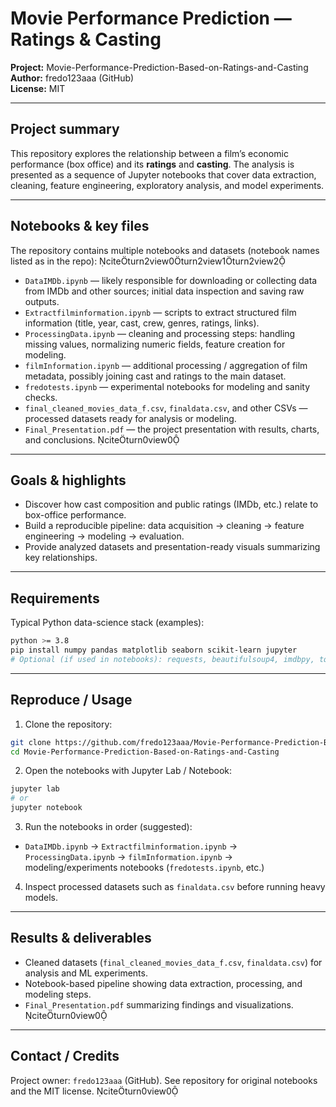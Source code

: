 # Movie Performance Prediction — Ratings & Casting

**Project:** Movie-Performance-Prediction-Based-on-Ratings-and-Casting  
**Author:** fredo123aaa (GitHub)  
**License:** MIT

---

## Project summary

This repository explores the relationship between a film’s economic performance (box office) and its **ratings** and **casting**. The analysis is presented as a sequence of Jupyter notebooks that cover data extraction, cleaning, feature engineering, exploratory analysis, and model experiments.

---

## Notebooks & key files

The repository contains multiple notebooks and datasets (notebook names listed as in the repo): citeturn2view0turn2view1turn2view2

- `DataIMDb.ipynb` — likely responsible for downloading or collecting data from IMDb and other sources; initial data inspection and saving raw outputs.  
- `Extractfilminformation.ipynb` — scripts to extract structured film information (title, year, cast, crew, genres, ratings, links).  
- `ProcessingData.ipynb` — cleaning and processing steps: handling missing values, normalizing numeric fields, feature creation for modeling.  
- `filmInformation.ipynb` — additional processing / aggregation of film metadata, possibly joining cast and ratings to the main dataset.  
- `fredotests.ipynb` — experimental notebooks for modeling and sanity checks.  
- `final_cleaned_movies_data_f.csv`, `finaldata.csv`, and other CSVs — processed datasets ready for analysis or modeling.  
- `Final_Presentation.pdf` — the project presentation with results, charts, and conclusions. citeturn0view0

---

## Goals & highlights

- Discover how cast composition and public ratings (IMDb, etc.) relate to box-office performance.  
- Build a reproducible pipeline: data acquisition → cleaning → feature engineering → modeling → evaluation.  
- Provide analyzed datasets and presentation-ready visuals summarizing key relationships.

---

## Requirements

Typical Python data-science stack (examples):
```bash
python >= 3.8
pip install numpy pandas matplotlib seaborn scikit-learn jupyter
# Optional (if used in notebooks): requests, beautifulsoup4, imdbpy, tqdm, networkx
```

---

## Reproduce / Usage

1. Clone the repository:
```bash
git clone https://github.com/fredo123aaa/Movie-Performance-Prediction-Based-on-Ratings-and-Casting.git
cd Movie-Performance-Prediction-Based-on-Ratings-and-Casting
```

2. Open the notebooks with Jupyter Lab / Notebook:
```bash
jupyter lab
# or
jupyter notebook
```

3. Run the notebooks in order (suggested):
- `DataIMDb.ipynb` → `Extractfilminformation.ipynb` → `ProcessingData.ipynb` → `filmInformation.ipynb` → modeling/experiments notebooks (`fredotests.ipynb`, etc.)

4. Inspect processed datasets such as `finaldata.csv` before running heavy models.

---

## Results & deliverables

- Cleaned datasets (`final_cleaned_movies_data_f.csv`, `finaldata.csv`) for analysis and ML experiments.  
- Notebook-based pipeline showing data extraction, processing, and modeling steps.  
- `Final_Presentation.pdf` summarizing findings and visualizations. citeturn0view0

---

## Contact / Credits

Project owner: `fredo123aaa` (GitHub). See repository for original notebooks and the MIT license. citeturn0view0